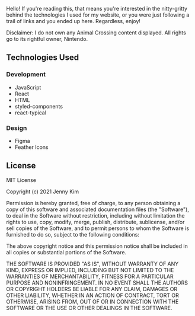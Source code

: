 Hello! If you're reading this, that means you're interested in the nitty-gritty behind the technologies I used for my website, or you were just following a trail of links and you ended up here. Regardless, enjoy!

Disclaimer: I do not own any Animal Crossing content displayed. All rights go to its rightful owner, Nintendo.

## Technologies Used

### Development

- JavaScript
- React
- HTML
- styled-components
- react-typical

### Design

- Figma
- Feather Icons

## License

MIT License

Copyright (c) 2021 Jenny Kim

Permission is hereby granted, free of charge, to any person obtaining a copy of this software and associated documentation files (the "Software"), to deal in the Software without restriction, including without limitation the rights to use, copy, modify, merge, publish, distribute, sublicense, and/or sell copies of the Software, and to permit persons to whom the Software is furnished to do so, subject to the following conditions:

The above copyright notice and this permission notice shall be included in all copies or substantial portions of the Software.

THE SOFTWARE IS PROVIDED "AS IS", WITHOUT WARRANTY OF ANY KIND, EXPRESS OR IMPLIED, INCLUDING BUT NOT LIMITED TO THE WARRANTIES OF MERCHANTABILITY, FITNESS FOR A PARTICULAR PURPOSE AND NONINFRINGEMENT. IN NO EVENT SHALL THE AUTHORS OR COPYRIGHT HOLDERS BE LIABLE FOR ANY CLAIM, DAMAGES OR OTHER LIABILITY, WHETHER IN AN ACTION OF CONTRACT, TORT OR OTHERWISE, ARISING FROM, OUT OF OR IN CONNECTION WITH THE SOFTWARE OR THE USE OR OTHER DEALINGS IN THE SOFTWARE.
